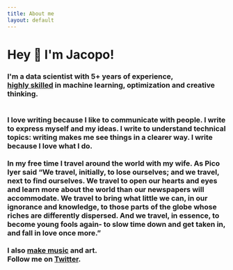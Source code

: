 ```yaml
---
title: About me
layout: default
---
```


<div class="wrap">
	<h1>Hey 👋 I'm Jacopo!</h1>
	<h3>I'm a data scientist with 5+ years of experience,<br/> 
	<a style="text-decoration: underline;" href="https://www.linkedin.com/in/jacopoparvizi">highly skilled</a> in machine learning, optimization and creative thinking.<br/> 
	<br />
    <br />
    I love writing because I like to communicate with people. I write to express myself and my ideas. I write to understand technical topics: writing makes me see things in a clearer way. I write because I love what I do.
    <br/>
    <br />
	In my free time I travel around the world with my wife. As Pico Iyer said “We travel, initially, to lose ourselves; and we travel, next to find ourselves. We travel to open our hearts and eyes and learn more about the world than our newspapers will accommodate. We travel to bring what little we can, in our ignorance and knowledge, to those parts of the globe whose riches are differently dispersed. And we travel, in essence, to become young fools again- to slow time down and get taken in, and fall in love once more.”
    <br />
    <br />
    I also  <a style="text-decoration: underline;" target="_blank" href="https://soundcloud.com/jacopoparvizi">make music</a> and art.
	<br />
	Follow me on <a style="text-decoration: underline;" href="https://twitter.com/neuraloverflow" target="_blank">Twitter</a>.


